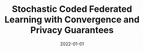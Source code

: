 ---
title: "Stochastic Coded Federated Learning with Convergence and Privacy Guarantees" 
collection: publications 
category: conference 
permalink: /publication/2022-01-scfl
# excerpt: 'This paper introduces a stochastic coded federated learning (SCFL) framework that ensures fast convergence and provides privacy guarantees for the participating clients.' 
date: 2022-01-01
venue: 'IEEE ISIT 2022' 
introurl: 'https://mp.weixin.qq.com/s/Xidj5ORG9qpos5eoqzwgTQ' 
paperurl: 'https://arxiv.org/abs/2201.10092' 
citation: 'Y. Sun, J. Shao, S. Li, Y. Mao, and J. Zhang, “Stochastic coded federated learning with convergence and privacy guarantees,” IEEE Int. Symp. Inf. Theory (ISIT), Espoo, Finland, Jun.-Jul. 2022.'
---